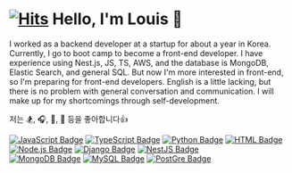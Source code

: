 [![Hits](https://hits.seeyoufarm.com/api/count/incr/badge.svg?url=https%3A%2F%2Fgithub.com%2FJUNGganzi&count_bg=%2379C83D&title_bg=%23555555&icon=&icon_color=%23E7E7E7&title=Hits&edge_flat=false)](https://github.com/JUNGganzi)
Hello, I'm Louis 👋
====================  
I worked as a backend developer at a startup for about a year in Korea. 
Currently, I go to boot camp to become a front-end developer.
I have experience using Nest.js, JS, TS, AWS, and the database is MongoDB, Elastic Search, and general SQL.
But now I'm more interested in front-end, so I'm preparing for front-end developers.
English is a little lacking, but there is no problem with general conversation and communication.
I will make up for my shortcomings through self-development.

저는 :snowboarder:, :headphones:, :bicyclist:, :fries:  등을 좋아합니다:thumbsup:  

[![JavaScript Badge](http://img.shields.io/badge/-JavaScript%20-F7DF1E?style=flat-square&logo=JavaScript&logoColor=white)]()
[![TypeScript Badge](http://img.shields.io/badge/TypeScript-3178C6?style=flat-square&logo=TypeScript&logoColor=white)]()
[![Python Badge](http://img.shields.io/badge/Python-3776AB?style=flat-square&logo=Python&logoColor=white)]()
[![HTML Badge](http://img.shields.io/badge/HTML5-E34F26?style=flat-square&logo=HTML5&logoColor=white)]()  
[![Node.js Badge](http://img.shields.io/badge/Node.js-339933?style=flat-square&logo=Node.js&logoColor=white)]()
[![Django Badge](http://img.shields.io/badge/Django-092E20?style=flat-square&logo=Django&logoColor=white)]()
[![NestJS Badge](http://img.shields.io/badge/NestJS-E0234E?style=flat-square&logo=NestJS&logoColor=white)]()  
[![MongoDB Badge](http://img.shields.io/badge/MongoDB-47A248?style=flat-square&logo=MongoDB&logoColor=white)]()
[![MySQL Badge](http://img.shields.io/badge/MySQL-4479A1?style=flat-square&logo=MySQL&logoColor=white)]()
[![PostGre Badge](http://img.shields.io/badge/PostgreSQL-336791?style=flat-square&logo=PostgreSQL&logoColor=white)]()
 
 
  
  
<!-- [![Tech Blog Badge](http://img.shields.io/badge/-Notion%20-black?style=flat-square&logo=Notion&link=https://https://www.notion.so/Hello-I-m-Louis-6ec5e3f6bde04aa89dd19509654ef465)](https://phantom-quill-993.notion.site/Hello-I-m-Louis-6ec5e3f6bde04aa89dd19509654ef465) -->

<!--
**JUNGganzi/JUNGganzi** is a ✨ _special_ ✨ repository because its `README.md` (this file) appears on your GitHub profile.

Here are some ideas to get you started:

- 🔭 I’m currently working on ...
- 🌱 I’m currently learning ...
- 👯 I’m looking to collaborate on ...
- 🤔 I’m looking for help with ...
- 💬 Ask me about ...
- 📫 How to reach me: ...
- 😄 Pronouns: ...
- ⚡ Fun fact: ...
-->
